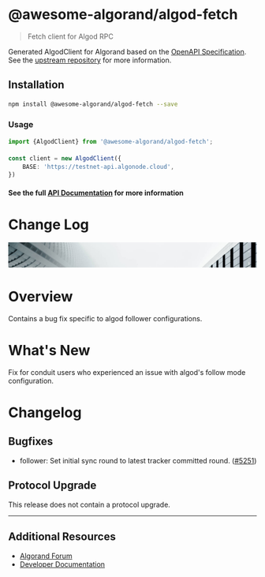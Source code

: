 
# @awesome-algorand/algod-fetch
> Fetch client for Algod RPC

Generated AlgodClient for Algorand based on the [OpenAPI Specification](https://raw.githubusercontent.com/algorand/go-algorand/v3.15.1-stable/daemon/algod/api/algod.oas3.yml). 
See the [upstream repository](https://github.com/algorand/go-algorand) for more information.

## Installation

```bash
npm install @awesome-algorand/algod-fetch --save
```

### Usage

```typescript
import {AlgodClient} from '@awesome-algorand/algod-fetch';

const client = new AlgodClient({
    BASE: 'https://testnet-api.algonode.cloud',
})
```

#### See the full [API Documentation](https://awesome-algorand.github.io/algo-fetch/guides/clients/algod/) for more information

# Change Log
![GitHub Logo](https://raw.githubusercontent.com/algorand/go-algorand/master/release/release-banner.jpg)

# Overview

Contains a bug fix specific to algod follower configurations.

# What's New

Fix for conduit users who experienced an issue with algod's follow mode configuration.

# Changelog
## Bugfixes
* follower: Set initial sync round to latest tracker committed round. ([#5251](https://github.com/algorand/go-algorand/pull/5251))

## Protocol Upgrade
This release does not contain a protocol upgrade.

---
## Additional Resources
* [Algorand Forum](https://forum.algorand.org)
* [Developer Documentation](https://developer.algorand.org)

